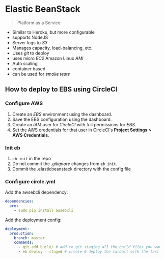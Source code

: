 # Elastic BeanStack


> Platform as a Service

- Similar to Heroku, but more configurable
- supports NodeJS
- Server logs to *S3*
- Manages capacity, load-balancing, etc.
- Uses *git* to deploy
- uses micro *EC2* Amazon Linux *AMI*
- Auto scaling
- container based
- can be used for *smoke tests*

## How to deploy to EBS using CircleCI

### Configure AWS
1. Create an *EBS* environment using the dashboard.
1. Save the EBS configuration using the dashboard.
1. Create an *IAM* user for *CircleCI* with full permissions for *EBS*.
1. Set the AWS credentials for that user in CircleCI's **Project Settings > AWS Credentials**.

### Init eb

1. `eb init` in the repo
1. Do not commit the *.gitignore* changes from `eb init`.
1. Commit the .elasticbeanstack directory with the config file

### Configure circle.yml

Add the awsebcli dependency:

```yaml
dependencies:
  pre:
    - sudo pip install awsebcli
```

Add the deployment config:
```yaml
deployment:
  production:
    branch: master
    commands:
      - git add build/ # add to git staging all the build files you want to include in tarball
      - eb deploy --staged # create & deploy the tarball with the last git commit and staged files
```